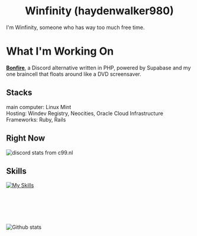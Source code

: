 <p align="center">
</p>
<h1 align="center">Winfinity (haydenwalker980)</h1>
I'm Winfinity, someone who has way too much free time. 

# What I'm Working On
[**Bonfire**](https://github.com/BonfireProject/app), a Discord alternative written in PHP, powered by Supabase and my one braincell that floats around like a DVD screensaver.  

## Stacks
main computer: Linux Mint  
Hosting: Windev Registry, Neocities, Oracle Cloud Infrastructure
Frameworks: Ruby, Rails
## Right Now
![discord stats from c99.nl](https://discord.c99.nl/widget/theme-2/393971637642461185.png)
## Skills
[![My Skills](https://skillicons.dev/icons?i=js,html,css,php,mysql,linux,bash,bootstrap,ruby,rails,mongodb,python)](https://skillicons.dev)

</p>

<br />
<br />
<br />
<br />

![Github stats](https://github-readme-stats.vercel.app/api?username=haydenwalker980&count_private=true&show_icons=true&include_all_commits=true)
